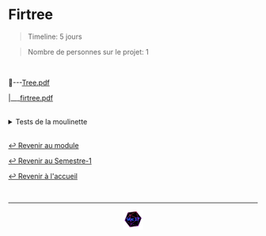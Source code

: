 # Firtree

> Timeline: 5 jours

> Nombre de personnes sur le projet: 1

<br>

📂---[Tree.pdf](https://github.com/Studio-17/Epitech-Subjects/blob/main/Semester-1/B-CPE-100/Firtree/Tree.pdf)

|\_\_\_[firtree.pdf](https://github.com/Studio-17/Epitech-Subjects/blob/main/Semester-1/B-CPE-100/Firtree/firtree.tgz)

<br>

<details>
<summary> Tests de la moulinette </summary>
<table align="center">
    <thead>
        <tr>
            <td colspan="3" align="center"><strong>MOULINETTE</strong></td>
        </tr>
        <tr>
            <th>SOMMAIRE</th>
            <th>NB DE TESTS</th>
            <th>DETAILS</th>
        </tr>
    </thead>
    <tbody>
        <tr>
            <td rowspan="1">A - Basic tree</td>
            <td rowspan="1" style="text-align: center;">1</td>
            <td>01 - Tree of size 1</td>
        </tr>
        <tr>
            <td rowspan="2">B - Functionality</td>
            <td rowspan="2" style="text-align: center;">2</td>
            <td>01 - Trees of even sizes</td>
        </tr>
        <tr>
            <td>02 - Trees of odd sizes</td>
        </tr>
        <tr>
            <td rowspan="1">C - Error handling</td>
            <td rowspan="1" style="text-align: center;">1</td>
            <td>01 - Trees of invalid sizes</td>
        </tr>
    </tbody>
</table>
</details>

<br>

[↩️ Revenir au module](https://github.com/Studio-17/Epitech-Subjects/tree/main/Semester-1/B-CPE-100)

[↩️ Revenir au Semestre-1](https://github.com/Studio-17/Epitech-Subjects/tree/main/Semester-1)

[↩️ Revenir à l'accueil](https://github.com/Studio-17/Epitech-Subjects)

<br>

---

<div align="center">

<a href="https://github.com/Studio-17" target="_blank"><img src="../../../assets/voc17.gif" width="40"></a>

</div>
